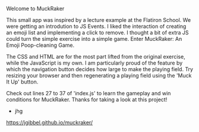 Welcome to MuckRaker

This small app was inspired by a lecture example at the Flatiron School. We were getting an introdution to JS Events. I liked the interaction of creating an emoji list and implementing a click to remove. I thought a bit of extra JS could turn the simple exercise into a simple game. Enter MuckRaker: An Emoji Poop-cleaning Game.

The CSS and HTML are for the most part lifted from the original exercise, while the JavaScript is my own. I am particularly proud of the feature by which the navigation button decides how large to make the playing field. Try resizing your browser and then regenerating a playing field using the 'Muck It Up' button. 

Check out lines 27 to 37 of 'index.js' to learn the gameplay and win conditions for MuckRaker. Thanks for taking a look at this project! 

- jhg

https://jgibbel.github.io/muckraker/
